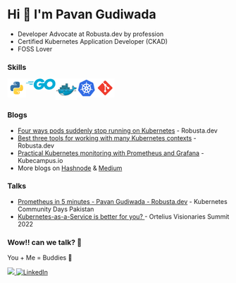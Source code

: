 # Hi 👋 I'm Pavan Gudiwada 

- Developer Advocate at Robusta.dev by profession
- Certified Kubernetes Application Developer (CKAD)
- FOSS Lover

### Skills
<a href="https://www.python.org" target="_blank"> <img align="left" src="assets/python.svg" alt="Python" height="42px"/> </a> 
<a href="https://golang.org" target="_blank"> <img align="left" src="assets/go.svg" alt="Go" height="25px"/> </a> 
<a href="https://www.docker.com" target="_blank"><img align="left" src="assets/docker.svg" alt="Docker" height="49px"/></a>
<a href="https://kubernetes.io" target="_blank"> <img align="left" src="assets/kubernetes.svg" alt="Kubernetes" height="42px"/> </a>
<a href="https://git-scm.com" target="_blank"><img align="left" src="assets/git.svg" alt="Git" height="42px"/></a>
<br clear="left"/>


### Blogs
- [Four ways pods suddenly stop running on Kubernetes](https://home.robusta.dev/blog/oomkill-crashloops-evictions) - Robusta.dev
- [Best three tools for working with many Kubernetes contexts](https://home.robusta.dev/blog/switching-kubernets-context) - Robusta.dev
- [ Practical Kubernetes monitoring with Prometheus and Grafana](https://kubecampus.io/kubernetes/blog/practical-kubernetes-monitoring-with-prometheus-and-grafana/) - Kubecampus.io
- More blogs on [Hashnode](https://pavangudiwada.hashnode.dev/) & [Medium](https://pavangudiwada.medium.com/)

### Talks
- [Prometheus in 5 minutes - Pavan Gudiwada - Robusta.dev](https://www.youtube.com/watch?v=I6C09vPBpiA&list=PLfbj6mkGIOYtD_vaMI65tqzvHPRTcpBD_) - Kubernetes Community Days Pakistan
- [ Kubernetes-as-a-Service is better for you? ](https://www.youtube.com/watch?v=5i1TQEb7c90) - Ortelius Visionaries Summit 2022
<!-- - [Kubernetes monitoring done right with Robusta](https://www.youtube.com/watch?v=RP6bW-EevX0) - Kubesimplify CloudNative stories
- [Understand Terraform Cloud and Enterprise capabilities](https://www.youtube.com/watch?v=8JSTKHxkLTM) - Terraform HUG Sydney with Brad McCoy -->



### Wow!! can we talk? :exploding_head:
You + Me = Buddies :handshake:

 <a href="https://twitter.com/pavangudiwada_"><img src="https://img.shields.io/twitter/follow/pavangudiwada_?color=blue&label=%40pavangudiwada_&logo=twitter&style=for-the-badge" height="30"> </a>
   <a href="https://www.linkedin.com/in/pavangudiwada"><img alt="LinkedIn" title="LinkedIn" src="https://img.shields.io/badge/-LinkedIn-blue?style=for-the-badge&logo=Linkedin&logoColor=white" height="30"/></a>


  
<!--
**pavangudiwada/pavangudiwada** is a ✨ _special_ ✨ repository because its `README.md` (this file) appears on your GitHub profile.

Here are some ideas to get you started:

- 🔭 I’m currently working on ...
- 🌱 I’m currently learning ...
- 👯 I’m looking to collaborate on ...
- 🤔 I’m looking for help with ...
- 💬 Ask me about ...
- 📫 How to reach me: ...
- 😄 Pronouns: ...
- ⚡ Fun fact: ...

<img src="https://img.shields.io/badge/Python-3776AB?style=for-the-badge&logo=python&logoColor=white" height="25">


  <a href="https://www.linkedin.com/in/pavangudiwada"><img alt="LinkedIn" title="LinkedIn" src="https://img.shields.io/badge/-LinkedIn-blue?style=for-the-badge&logo=Linkedin&logoColor=white"/></a>
  <a href="https://twitter.com/pavangudiwada_"><img alt="Twitter" title="Twitter" src="https://img.shields.io/badge/-Twitter-1DA1F2?style=for-the-badge&logo=twitter&logoColor=white"/></a>
-->
